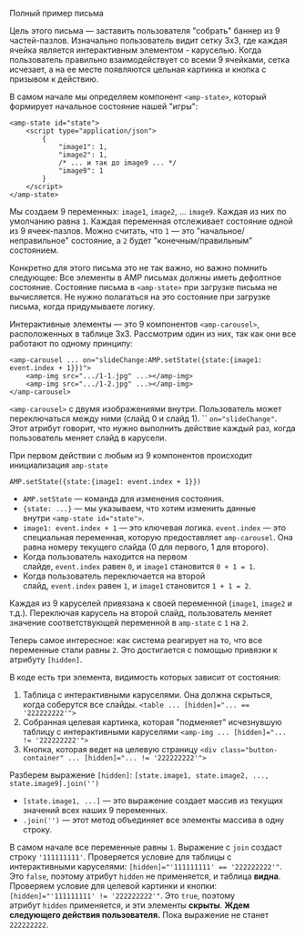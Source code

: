 Полный пример письма

Цель этого письма — заставить пользователя "собрать" баннер из 9 частей-пазлов. Изначально пользователь видит сетку 3x3, где каждая ячейка является интерактивным элементом - каруселью. Когда пользователь правильно взаимодействует со всеми 9 ячейками, сетка исчезает, а на ее месте появляются цельная картинка и кнопка с призывом к действию.

В самом начале мы определяем компонент `<amp-state>`, который формирует начальное состояние нашей "игры":

```
<amp-state id="state">   
	<script type="application/json">     
		{       
			"image1": 1,       
			"image2": 1,       
			/* ... и так до image9 ... */       
			"image9": 1     
		}   
	</script> 
</amp-state>
```

Мы создаем 9 переменных: `image1`, `image2`, ... `image9`. Каждая из них по умолчанию равна `1`.
Каждая переменная отслеживает состояние одной из 9 ячеек-пазлов. Можно считать, что `1` — это "начальное/неправильное" состояние, а `2` будет "конечным/правильным" состоянием.

Конкретно для этого письма это не так важно, но важно помнить следующее:
Все элементы в AMP письмах должны иметь дефолтное состояние. Состояние письма в `<amp-state>` при загрузке письма не вычисляется. Не нужно полагаться на это состояние при загрузке письма, когда придумываете логику.

Интерактивные элементы — это 9 компонентов `<amp-carousel>`, расположенных в таблице 3x3. Рассмотрим один из них, так как они все работают по одному принципу:

```
<amp-carousel ... on="slideChange:AMP.setState({state:{image1: event.index + 1}})">
	<amp-img src=".../1-1.jpg" ...></amp-img>
	<amp-img src=".../1-2.jpg" ...></amp-img> 
</amp-carousel>
```

`<amp-carousel>` с двумя изображениями внутри. Пользователь может переключаться между ними (слайд 0 и слайд 1).
``
`on="slideChange"`. Этот атрибут говорит, что нужно выполнить действие каждый раз, когда пользователь меняет слайд в карусели.

При первом действии с любым из 9 компонентов происходит инициализация `amp-state`

`AMP.setState({state:{image1: event.index + 1}})`

- `AMP.setState` — команда для изменения состояния.
- `{state: ...}` — мы указываем, что хотим изменить данные внутри `<amp-state id="state">`.
- `image1: event.index + 1` — это ключевая логика. `event.index` — это специальная переменная, которую предоставляет `amp-carousel`. Она равна номеру текущего слайда (0 для первого, 1 для второго).
- Когда пользователь находится на первом слайде, `event.index` равен `0`, и `image1` становится `0 + 1 = 1`.
- Когда пользователь переключается на второй слайд, `event.index` равен `1`, и `image1` становится `1 + 1 = 2`.

Каждая из 9 каруселей привязана к своей переменной (`image1`, `image2` и т.д.). Переключая карусель на второй слайд, пользователь меняет значение соответствующей переменной в `amp-state` с `1` на `2`.

Теперь самое интересное: как система реагирует на то, что все переменные стали равны `2`. Это достигается с помощью привязки к атрибуту `[hidden]`.

В коде есть три элемента, видимость которых зависит от состояния:
1. Таблица с интерактивными каруселями. Она должна скрыться, когда соберутся все слайды. `<table ... [hidden]="... == '222222222'">`
2. Собранная целевая картинка, которая "подменяет" исчезнувшую таблицу с интерактивными каруселями `<amp-img ... [hidden]="... != '222222222'">`
3. Кнопка, которая ведет на целевую страницу `<div class="button-container" ... [hidden]="... != '222222222'">`

Разберем выражение `[hidden]`: `[state.image1, state.image2, ..., state.image9].join('')`

- `[state.image1, ...]` — это выражение создает массив из текущих значений всех наших 9 переменных.
- `.join('')` — этот метод объединяет все элементы массива в одну строку.

В самом начале все переменные равны `1`. Выражение с `join` создаст строку  `'111111111'`.
Проверяется условие для таблицы с интерактивными каруселями:  `[hidden]="'111111111' == '222222222'"`. Это `false`, поэтому атрибут `hidden` не применяется, и таблица **видна**. Проверяем условие для целевой картинки и кнопки: `[hidden]="'111111111' != '222222222'"`. Это `true`, поэтому атрибут `hidden` применяется, и эти элементы **скрыты**. **Ждем следующего действия пользователя.** Пока выражение не станет `222222222`.